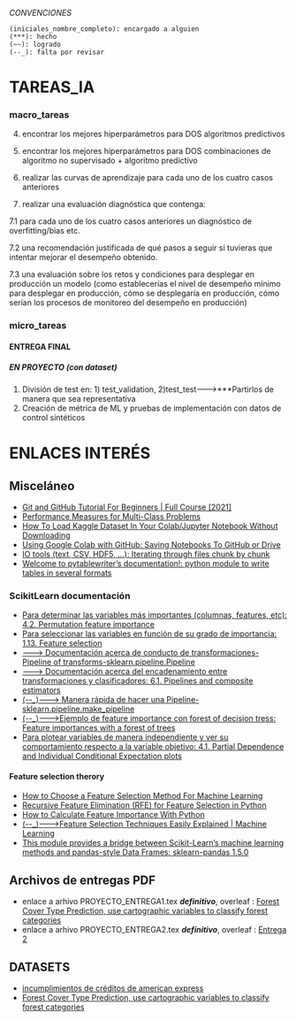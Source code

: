 _CONVENCIONES_
```
(iniciales_nombre_completo): encargado a alguien
(***): hecho
(~~): logrado
(--_): falta por revisar
```


# TAREAS_IA
### macro_tareas
4. encontrar los mejores hiperparámetros para DOS algoritmos predictivos

5. encontrar los mejores hiperparámetros para DOS combinaciones de algoritmo 
no supervisado + algoritmo predictivo

6. realizar las curvas de aprendizaje para cada uno de los cuatro casos anteriores

7. realizar una evaluación diagnóstica que contenga:

7.1 para cada uno de los cuatro casos anteriores un diagnóstico de 
overfitting/bias etc.

7.2 una recomendación justificada de qué pasos a seguir si tuvieras que intentar 
mejorar el desempeño obtenido.

7.3 una evaluación sobre los retos y condiciones para desplegar en producción un 
modelo (como establecerías el nivel de desempeño mínimo para desplegar en producción, 
cómo se desplegaría en producción, cómo serían los procesos de monitoreo del desempeño 
en producción)

### micro_tareas

#### ENTREGA FINAL
##### EN PROYECTO (con dataset)
1. División de test en: 1) test_validation, 2)test_test--->***Partirlos de manera que sea representativa
2. Creación de métrica de ML y pruebas de implementación con datos de control sintéticos

# ENLACES INTERÉS
## Misceláneo
- [Git and GitHub Tutorial For Beginners | Full Course [2021]](https://www.youtube.com/watch?v=3fUbBnN_H2c&ab_channel=Amigoscode)
- [Performance Measures for Multi-Class Problems](https://www.datascienceblog.net/post/machine-learning/performance-measures-multi-class-problems/)
- [How To Load Kaggle Dataset In Your Colab/Jupyter Notebook Without Downloading](https://buggyprogrammer.com/load-kaggle-dataset-in-colab-or-jupyter/)
- [Using Google Colab with GitHub: Saving Notebooks To GitHub or Drive](https://colab.research.google.com/github/googlecolab/colabtools/blob/master/notebooks/colab-github-demo.ipynb#scrollTo=8QAWNjizy_3O)
- [IO tools (text, CSV, HDF5, …): Iterating through files chunk by chunk](https://pandas.pydata.org/docs/user_guide/io.html)
- [Welcome to pytablewriter’s documentation!: python module to write tables in several formats](https://pytablewriter.readthedocs.io/en/latest/index.html#welcome-to-pytablewriter-s-documentation)
### ScikitLearn documentación
- [Para determinar las variables más importantes (columnas, features, etc): 4.2. Permutation feature importance](https://scikit-learn.org/stable/modules/permutation_importance.html)
- [Para seleccionar las variables en función de su grado de importancia: 1.13. Feature selection](https://scikit-learn.org/stable/modules/feature_selection.html)
- [---> Documentación acerca de conducto de transformaciones-Pipeline of transforms-sklearn.pipeline.Pipeline](https://scikit-learn.org/stable/modules/generated/sklearn.pipeline.Pipeline.html#sklearn.pipeline.Pipeline)
- [---> Documentación acerca del encadenamiento entre transformaciones y clasificadores: 6.1. Pipelines and composite estimators](https://scikit-learn.org/stable/modules/compose.html#pipeline)
- [(--_)---> Manera rápida de hacer una Pipeline-sklearn.pipeline.make_pipeline](https://scikit-learn.org/stable/modules/generated/sklearn.pipeline.make_pipeline.html#sklearn.pipeline.make_pipeline)
- [(--_)--->Ejemplo de feature importance con forest of decision tress: Feature importances with a forest of trees](https://scikit-learn.org/stable/auto_examples/ensemble/plot_forest_importances.html#sphx-glr-auto-examples-ensemble-plot-forest-importances-py)
- [Para plotear variables de manera independiente y ver su comportamiento respecto a la variable objetivo: 4.1. Partial Dependence and Individual Conditional Expectation plots](https://scikit-learn.org/stable/modules/partial_dependence.html)
#### Feature selection therory
- [How to Choose a Feature Selection Method For Machine Learning](https://machinelearningmastery.com/feature-selection-with-real-and-categorical-data/)
- [Recursive Feature Elimination (RFE) for Feature Selection in Python](https://machinelearningmastery.com/rfe-feature-selection-in-python/)
- [How to Calculate Feature Importance With Python](https://machinelearningmastery.com/calculate-feature-importance-with-python/)
- [(--_)--->Feature Selection Techniques Easily Explained | Machine Learning](https://www.youtube.com/watch?v=EqLBAmtKMnQ&ab_channel=KrishNaik)
- [This module provides a bridge between Scikit-Learn’s machine learning methods and pandas-style Data Frames: sklearn-pandas 1.5.0](https://pypi.org/project/sklearn-pandas/1.5.0/)
## Archivos de entregas PDF
- enlace a arhivo PROYECTO_ENTREGA1.tex _**definitivo**_, overleaf : [Forest Cover Type Prediction, use cartographic variables to classify forest categories](https://www.overleaf.com/8579998717zjrrdcgmnpqk)
- enlace a arhivo PROYECTO_ENTREGA2.tex **_definitivo_**, overleaf : [Entrega 2](https://www.overleaf.com/1932649754ffysfmrjxnkk)

## DATASETS
- [incumplimientos de créditos de american express](https://www.kaggle.com/competitions/amex-default-prediction)
- [Forest Cover Type Prediction, use cartographic variables to classify forest categories](https://www.kaggle.com/competitions/forest-cover-type-prediction/data?select=train.csv)
